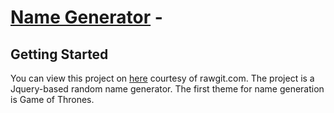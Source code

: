 # [Name Generator](http://www.namesfrom.com/) - 


## Getting Started
You can view this project on [here](https://cdn.rawgit.com/aaron-coding/Baby_Name_Generator/master/index.html) courtesy of rawgit.com. The project is a Jquery-based random name generator. The first theme for name generation is Game of Thrones.
